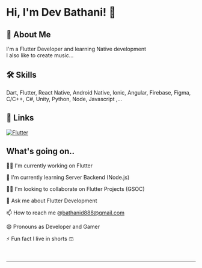 
# Hi, I'm Dev Bathani! 👋


## 🚀 About Me
I'm a Flutter Developer and learning Native development  
I also like to create music...




## 🛠 Skills
Dart, Flutter, React Native, Android Native, Ionic, Angular, Firebase, Figma, C/C++, C#, Unity, Python, Node, Javascript ,...


## 🔗 Links

[![Flutter](https://img.shields.io/badge/Flutter%20Frontend-Get%20cheat%20code%20for%20frontend%20widgets-green)](https://github.com/devbathani/FLUTTER-FRONTEND)


## What's going on..
👩‍💻 I'm currently working on Flutter

🧠 I'm currently learning Server Backend (Node.js)

👯‍♀️ I'm looking to collaborate on Flutter Projects (GSOC)

💬 Ask me about Flutter Development 

📫 How to reach me @bathanid888@gmail.com

😄 Pronouns as Developer and Gamer

⚡️ Fun fact I live in shorts 🩳






<br>

<hr>

</a>

[linkedin]:https://www.linkedin.com/in/dev-bathani-5b87661ba/
[telegram]:https://telegram.me/Dev
[twitter]:https://twitter.com/BathaniDev
[instagram]:https://instagram.com/devbathani
